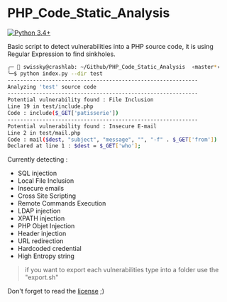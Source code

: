 # PHP_Code_Static_Analysis

[![Python 3.4+](https://img.shields.io/badge/python-3.4+-blue.svg)](https://www.python.org/downloads/release/python-360/)

Basic script to detect vulnerabilities into a PHP source code, it is using Regular Expression to find sinkholes.

```bash
╭─ 👻 swissky@crashlab: ~/Github/PHP_Code_Static_Analysis  ‹master*›
╰─$ python index.py --dir test    
------------------------------------------------------------
Analyzing 'test' source code
------------------------------------------------------------
Potential vulnerability found : File Inclusion
Line 19 in test/include.php
Code : include($_GET['patisserie'])
------------------------------------------------------------
Potential vulnerability found : Insecure E-mail
Line 2 in test/mail.php
Code : mail($dest, "subject", "message", "", "-f" . $_GET['from'])
Declared at line 1 : $dest = $_GET['who'];
```

Currently detecting :
 - SQL injection
 - Local File Inclusion
 - Insecure emails
 - Cross Site Scripting
 - Remote Commands Execution
 - LDAP injection
 - XPATH injection
 - PHP Objet Injection
 - Header injection
 - URL redirection
 - Hardcoded credential
 - High Entropy string

> if you want to export each vulnerabilities type into a folder use the "export.sh"

Don't forget to read the [license](/LICENSE) ;)

